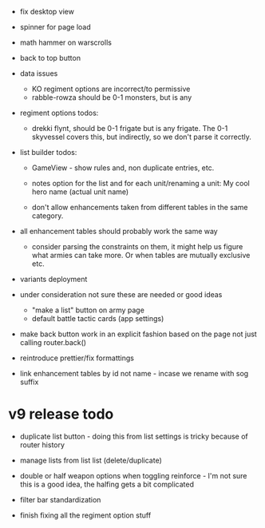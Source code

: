 * fix desktop view
* spinner for page load
* math hammer on warscrolls
* back to top button

* data issues
  * KO regiment options are incorrect/to permissive
  * rabble-rowza should be 0-1 monsters, but is any 

* regiment options todos:
  * drekki flynt, should be 0-1 frigate but is any frigate. The 0-1 skyvessel covers this, but indirectly, so we don't parse it correctly.

* list builder todos:
  * GameView - show rules and, non duplicate entries, etc.

  * notes option for the list and for each unit/renaming a unit: My cool hero name (actual unit name)
  * don't allow enhancements taken from different tables in the same category.

* all enhancement tables should probably work the same way
  * consider parsing the constraints on them, it might help us figure what armies can take more. Or when tables are mutually exclusive etc.

* variants deployment

* under consideration not sure these are needed or good ideas
  * "make a list" button on army page
  * default battle tactic cards (app settings)


* make back button work in an explicit fashion based on the page not just calling router.back()

* reintroduce prettier/fix formattings

* link enhancement tables by id not name - incase we rename with sog suffix

# v9 release todo
* duplicate list button - doing this from list settings is tricky because of router history
* manage lists from list list (delete/duplicate)

* double or half weapon options when toggling reinforce - I'm not sure this is a good idea, the halfing gets a bit complicated

* filter bar standardization

* finish fixing all the regiment option stuff